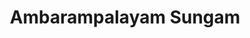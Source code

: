 ---
title: Ambarampalayam Sungam
url: /ambarampalayam-sungam/
latitude: 10.635
longitude: 76.941
---